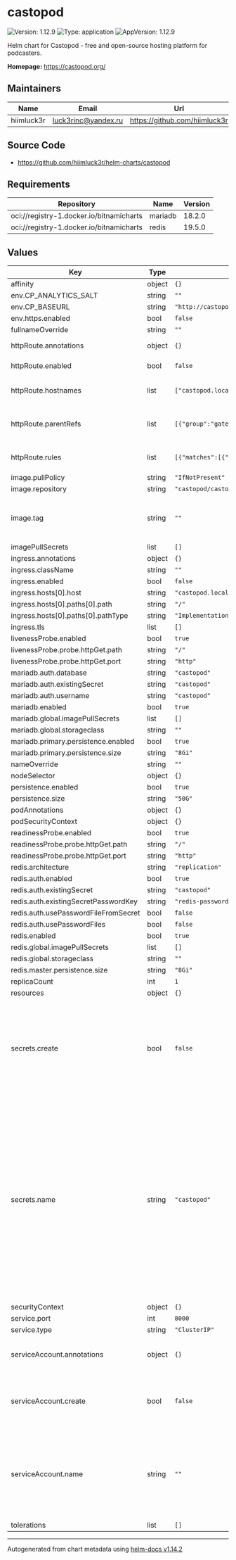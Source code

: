 # castopod

![Version: 1.12.9](https://img.shields.io/badge/Version-1.12.9-informational?style=flat-square) ![Type: application](https://img.shields.io/badge/Type-application-informational?style=flat-square) ![AppVersion: 1.12.9](https://img.shields.io/badge/AppVersion-1.12.9-informational?style=flat-square)

Helm chart for Castopod - free and open-source hosting platform for podcasters.

**Homepage:** <https://castopod.org/>

## Maintainers

| Name | Email | Url |
| ---- | ------ | --- |
| hiimluck3r | <luck3rinc@yandex.ru> | <https://github.com/hiimluck3r> |

## Source Code

* <https://github.com/hiimluck3r/helm-charts/castopod>

## Requirements

| Repository | Name | Version |
|------------|------|---------|
| oci://registry-1.docker.io/bitnamicharts | mariadb | 18.2.0 |
| oci://registry-1.docker.io/bitnamicharts | redis | 19.5.0 |

## Values

| Key | Type | Default | Description |
|-----|------|---------|-------------|
| affinity | object | `{}` |  |
| env.CP_ANALYTICS_SALT | string | `""` |  |
| env.CP_BASEURL | string | `"http://castopod.local"` |  |
| env.https.enabled | bool | `false` |  |
| fullnameOverride | string | `""` |  |
| httpRoute.annotations | object | `{}` | HTTPRoute annotations. |
| httpRoute.enabled | bool | `false` | HTTPRoute enabled. |
| httpRoute.hostnames | list | `["castopod.local"]` | Hostnames matching HTTP header. |
| httpRoute.parentRefs | list | `[{"group":"gateway.networking.k8s.io","name":"kong","namespace":"kong"}]` | Which Gateways this Route is attached to |
| httpRoute.rules | list | `[{"matches":[{"path":{"type":"PathPrefix","value":"/"}}]}]` | List of rules and filters applied. |
| image.pullPolicy | string | `"IfNotPresent"` |  |
| image.repository | string | `"castopod/castopod"` |  |
| image.tag | string | `""` | Overrides the image tag whose default is the chart appVersion. |
| imagePullSecrets | list | `[]` |  |
| ingress.annotations | object | `{}` |  |
| ingress.className | string | `""` |  |
| ingress.enabled | bool | `false` |  |
| ingress.hosts[0].host | string | `"castopod.local"` |  |
| ingress.hosts[0].paths[0].path | string | `"/"` |  |
| ingress.hosts[0].paths[0].pathType | string | `"ImplementationSpecific"` |  |
| ingress.tls | list | `[]` |  |
| livenessProbe.enabled | bool | `true` |  |
| livenessProbe.probe.httpGet.path | string | `"/"` |  |
| livenessProbe.probe.httpGet.port | string | `"http"` |  |
| mariadb.auth.database | string | `"castopod"` |  |
| mariadb.auth.existingSecret | string | `"castopod"` |  |
| mariadb.auth.username | string | `"castopod"` |  |
| mariadb.enabled | bool | `true` |  |
| mariadb.global.imagePullSecrets | list | `[]` |  |
| mariadb.global.storageclass | string | `""` |  |
| mariadb.primary.persistence.enabled | bool | `true` |  |
| mariadb.primary.persistence.size | string | `"8Gi"` |  |
| nameOverride | string | `""` |  |
| nodeSelector | object | `{}` |  |
| persistence.enabled | bool | `true` |  |
| persistence.size | string | `"50G"` |  |
| podAnnotations | object | `{}` |  |
| podSecurityContext | object | `{}` |  |
| readinessProbe.enabled | bool | `true` |  |
| readinessProbe.probe.httpGet.path | string | `"/"` |  |
| readinessProbe.probe.httpGet.port | string | `"http"` |  |
| redis.architecture | string | `"replication"` |  |
| redis.auth.enabled | bool | `true` |  |
| redis.auth.existingSecret | string | `"castopod"` |  |
| redis.auth.existingSecretPasswordKey | string | `"redis-password"` |  |
| redis.auth.usePasswordFileFromSecret | bool | `false` |  |
| redis.auth.usePasswordFiles | bool | `false` |  |
| redis.enabled | bool | `true` |  |
| redis.global.imagePullSecrets | list | `[]` |  |
| redis.global.storageclass | string | `""` |  |
| redis.master.persistence.size | string | `"8Gi"` |  |
| replicaCount | int | `1` |  |
| resources | object | `{}` |  |
| secrets.create | bool | `false` | Set to true if you want to create new secret, also provide mariadb and redis passwords as it shown below in values.yaml |
| secrets.name | string | `"castopod"` | The name of the secret (existing or being created).  If you are using an existing secret, make sure it has the `redis-password`, `mariadb-root-password`, `mariadb-replication-password` and `mariadb-password` fields. It is recommended to use existing secrets (e.g. sealed secrets) |
| securityContext | object | `{}` |  |
| service.port | int | `8000` |  |
| service.type | string | `"ClusterIP"` |  |
| serviceAccount.annotations | object | `{}` | Annotations to add to the service account |
| serviceAccount.create | bool | `false` | Specifies whether a service account should be created |
| serviceAccount.name | string | `""` | The name of the service account to use. If not set and create is true, a name is generated using the fullname template |
| tolerations | list | `[]` |  |

----------------------------------------------
Autogenerated from chart metadata using [helm-docs v1.14.2](https://github.com/norwoodj/helm-docs/releases/v1.14.2)
